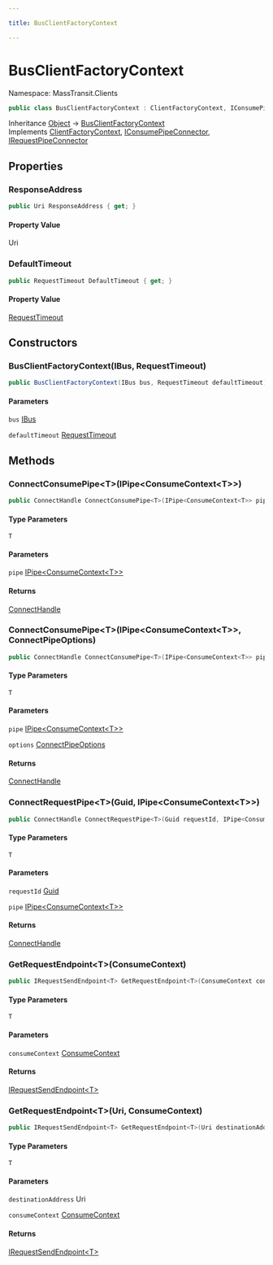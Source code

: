 ```yaml
---

title: BusClientFactoryContext

---
```


# BusClientFactoryContext

Namespace: MassTransit.Clients

```csharp
public class BusClientFactoryContext : ClientFactoryContext, IConsumePipeConnector, IRequestPipeConnector
```

Inheritance [Object](https://learn.microsoft.com/en-us/dotnet/api/system.object) → [BusClientFactoryContext](../masstransit-clients/busclientfactorycontext)<br/>
Implements [ClientFactoryContext](../../masstransit-abstractions/masstransit/clientfactorycontext), [IConsumePipeConnector](../../masstransit-abstractions/masstransit/iconsumepipeconnector), [IRequestPipeConnector](../../masstransit-abstractions/masstransit/irequestpipeconnector)

## Properties

### **ResponseAddress**

```csharp
public Uri ResponseAddress { get; }
```

#### Property Value

Uri<br/>

### **DefaultTimeout**

```csharp
public RequestTimeout DefaultTimeout { get; }
```

#### Property Value

[RequestTimeout](../../masstransit-abstractions/masstransit/requesttimeout)<br/>

## Constructors

### **BusClientFactoryContext(IBus, RequestTimeout)**

```csharp
public BusClientFactoryContext(IBus bus, RequestTimeout defaultTimeout)
```

#### Parameters

`bus` [IBus](../../masstransit-abstractions/masstransit/ibus)<br/>

`defaultTimeout` [RequestTimeout](../../masstransit-abstractions/masstransit/requesttimeout)<br/>

## Methods

### **ConnectConsumePipe\<T\>(IPipe\<ConsumeContext\<T\>\>)**

```csharp
public ConnectHandle ConnectConsumePipe<T>(IPipe<ConsumeContext<T>> pipe)
```

#### Type Parameters

`T`<br/>

#### Parameters

`pipe` [IPipe\<ConsumeContext\<T\>\>](../../masstransit-abstractions/masstransit/ipipe-1)<br/>

#### Returns

[ConnectHandle](../../masstransit-abstractions/masstransit/connecthandle)<br/>

### **ConnectConsumePipe\<T\>(IPipe\<ConsumeContext\<T\>\>, ConnectPipeOptions)**

```csharp
public ConnectHandle ConnectConsumePipe<T>(IPipe<ConsumeContext<T>> pipe, ConnectPipeOptions options)
```

#### Type Parameters

`T`<br/>

#### Parameters

`pipe` [IPipe\<ConsumeContext\<T\>\>](../../masstransit-abstractions/masstransit/ipipe-1)<br/>

`options` [ConnectPipeOptions](../../masstransit-abstractions/masstransit/connectpipeoptions)<br/>

#### Returns

[ConnectHandle](../../masstransit-abstractions/masstransit/connecthandle)<br/>

### **ConnectRequestPipe\<T\>(Guid, IPipe\<ConsumeContext\<T\>\>)**

```csharp
public ConnectHandle ConnectRequestPipe<T>(Guid requestId, IPipe<ConsumeContext<T>> pipe)
```

#### Type Parameters

`T`<br/>

#### Parameters

`requestId` [Guid](https://learn.microsoft.com/en-us/dotnet/api/system.guid)<br/>

`pipe` [IPipe\<ConsumeContext\<T\>\>](../../masstransit-abstractions/masstransit/ipipe-1)<br/>

#### Returns

[ConnectHandle](../../masstransit-abstractions/masstransit/connecthandle)<br/>

### **GetRequestEndpoint\<T\>(ConsumeContext)**

```csharp
public IRequestSendEndpoint<T> GetRequestEndpoint<T>(ConsumeContext consumeContext)
```

#### Type Parameters

`T`<br/>

#### Parameters

`consumeContext` [ConsumeContext](../../masstransit-abstractions/masstransit/consumecontext)<br/>

#### Returns

[IRequestSendEndpoint\<T\>](../../masstransit-abstractions/masstransit/irequestsendendpoint-1)<br/>

### **GetRequestEndpoint\<T\>(Uri, ConsumeContext)**

```csharp
public IRequestSendEndpoint<T> GetRequestEndpoint<T>(Uri destinationAddress, ConsumeContext consumeContext)
```

#### Type Parameters

`T`<br/>

#### Parameters

`destinationAddress` Uri<br/>

`consumeContext` [ConsumeContext](../../masstransit-abstractions/masstransit/consumecontext)<br/>

#### Returns

[IRequestSendEndpoint\<T\>](../../masstransit-abstractions/masstransit/irequestsendendpoint-1)<br/>
